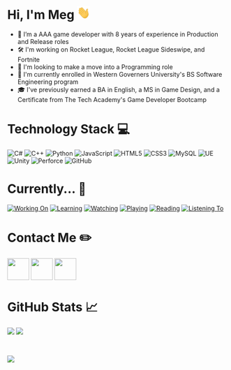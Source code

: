 # Hi, I'm Meg <img src="wave.gif" width="30" height="30"/>

- 💼 I’m a AAA game developer with 8 years of experience in Production and Release roles
- 🛠️ I'm working on Rocket League, Rocket League Sideswipe, and Fortnite
- 👀 I'm looking to make a move into a Programming role
- 📖 I'm currently enrolled in Western Governers University's BS Software Engineering program
- 🎓 I've previously earned a BA in English, a MS in Game Design, and a Certificate from The Tech Academy's Game Developer Bootcamp


# Technology Stack :computer:
![C#](https://img.shields.io/badge/-C%23-512BD4?style=flat-square&logo=csharp&logoColor=white)
![C++](https://img.shields.io/badge/-C++-00599C?style=flat-square&logo=cplusplus&logoColor=white)
![Python](https://img.shields.io/badge/-Python-3776AB?style=flat-square&logo=python&logoColor=white)
![JavaScript](https://img.shields.io/badge/-JavaScript-F7DF1E?style=flat-square&logo=javascript&logoColor=white)
![HTML5](https://img.shields.io/badge/-HTML5-E34F26?style=flat-square&logo=html5&logoColor=white)
![CSS3](https://img.shields.io/badge/-CSS3-1572B6?style=flat-square&logo=css3&logoColor=white)
![MySQL](https://img.shields.io/badge/-MySQL-4479A1?style=flat-square&logo=mysql&logoColor=white)
![UE](https://img.shields.io/badge/-Unreal-0E1128?style=flat-square&logo=unrealengine&logoColor=white)
![Unity](https://img.shields.io/badge/-Unity-000000?style=flat-square&logo=unity&logoColor=white)
![Perforce](https://img.shields.io/badge/-Perforce-404040?style=flat-square&logo=perforce&logoColor=white)
![GitHub](https://img.shields.io/badge/-GitHub-181717?style=flat-square&logo=github&logoColor=white)



# Currently... :thought_balloon:
[![Working On](https://img.shields.io/badge/Working_on-2D_Playable_Portfolio-d982e2.svg)](https://shields.io/)
[![Learning](https://img.shields.io/badge/Learning-Building_An_Interpreter-5e8e90.svg)](https://shields.io/)
[![Watching](https://img.shields.io/badge/Watching-Fallout-d58d13.svg)](https://shields.io/)
[![Playing](https://img.shields.io/badge/Playing-Helldivers_2-2009b7.svg)](https://shields.io/)
[![Reading](https://img.shields.io/badge/Reading-The_Silmarillion-bd4549.svg)](https://shields.io/)
[![Listening To](https://img.shields.io/badge/Listening_To-Critical_Role-416bdc.svg)](https://shields.io/)



# Contact Me :pencil2:
<p>
  <a href="https://megleedev.github.io/2D-Portfolio/"><img src="https://cdn.simpleicons.org/googlechrome/white" width="50" height="50"/></a>
  <a href="https://www.linkedin.com/in/meghan-lee-b8282767"><img src="https://cdn.simpleicons.org/linkedin/white" width="50" height="50"/></a>
  <a href="mailto:megleedev@outlook.com"><img src="https://cdn.simpleicons.org/microsoftoutlook/white" width="50" height="50"/></a>
</p>



# GitHub Stats :chart_with_upwards_trend:
<p>
  <img height=200 src="https://github-readme-stats.vercel.app/api?username=megleedev&show_icons=true&theme=transparent&hide_rank=true" />
  <img height=200 src="https://github-readme-stats.vercel.app/api/top-langs/?username=megleedev&layout=compact&theme=transparent" />
</p>

<br>

![](https://komarev.com/ghpvc/?username=megleedev)
